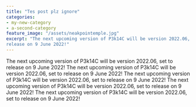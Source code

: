 ```yaml
---
title: "Tes post plz ignore"
categories:
- my-new-category
- a-second-category
feature_image: "/assets/neakpointemple.jpg"
excerpt: "The next upcoming version of P3k14C will be version 2022.06, set to 
release on 9 June 2022!"
---
```


The next upcoming version of P3k14C will be version 2022.06, set to release on 
9 June 2022!
The next upcoming version of P3k14C will be version 2022.06, set to release on 
9 June 2022!
The next upcoming version of P3k14C will be version 2022.06, set to release on 
9 June 2022!
The next upcoming version of P3k14C will be version 2022.06, set to release on 
9 June 2022!
The next upcoming version of P3k14C will be version 2022.06, set to release on 
9 June 2022!
